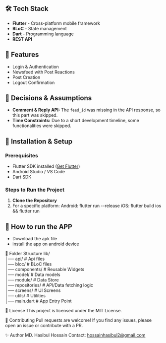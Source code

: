 ## 🛠️ Tech Stack
- **Flutter** - Cross-platform mobile framework
- **BLoC** - State management
- **Dart** - Programming language
- **REST API**

## 🚀 Features
- Login & Authentication
- Newsfeed with Post Reactions
- Post Creation
- Logout Confirmation

## 🎯 Decisions & Assumptions
- **Comment & Reply API:** The `feed_id` was missing in the API response, so this part was skipped.
- **Time Constraints:** Due to a short development timeline, some functionalities were skipped.

## 🔧 Installation & Setup

### Prerequisites
- Flutter SDK installed ([Get Flutter](https://flutter.dev/docs/get-started/install))
- Android Studio / VS Code
- Dart SDK

### Steps to Run the Project

1. **Clone the Repository**
2. For a specific platform:
   Android: flutter run --release
   iOS: flutter build ios && flutter run

## 🔧 How to run the APP
- Download the apk file
- install the app on android device

📂 Folder Structure
lib/  
│── api/               # Api files  
│── bloc/              # BLoC files  
│── components/        # Reusable Widgets   
│── model/             # Data models  
│── module/            # Data Store  
│── repositories/      # API/Data fetching logic  
│── screens/           # UI Screens  
│── utils/             # Utilities  
│── main.dart           # App Entry Point  

📜 License
This project is licensed under the MIT License.

🤝 Contributing
Pull requests are welcome! If you find any issues, please open an issue or contribute with a PR.

✨ Author
MD. Hasibul Hossain
Contact: hossainhasibul2@gmail.com